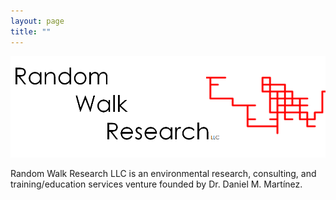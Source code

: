 ```yaml
---
layout: page
title: ""
---
```

![Banner](/assets/images/rwr_FULL8.png)

Random Walk Research LLC is an environmental research, consulting, and training/education services venture founded by Dr. Daniel M. Martínez. 
